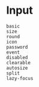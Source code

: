 # Input
```demo
basic
size
round
icon
password
event
disabled
clearable
autosize
split
lazy-focus
```